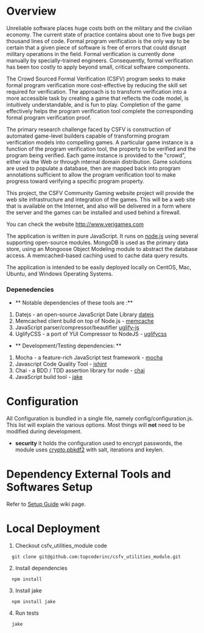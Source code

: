 # Overview

  Unreliable software places huge costs both on the military and the civilian economy. The current state of practice contains about one to five bugs per thousand lines of code. Formal program verification is the only way to be certain that a given piece of software is free of errors that could disrupt military operations in the field. Formal verification is currently done manually by specially-trained engineers. Consequently, formal verification has been too costly to apply beyond small, critical software components.

  The Crowd Sourced Formal Verification (CSFV) program seeks to make formal program verification more cost-effective by reducing the skill set required for verification. The approach is to transform verification into a more accessible task by creating a game that reflects the code model, is intuitively understandable, and is fun to play. Completion of the game effectively helps the program verification tool complete the corresponding formal program verification proof.

  The primary research challenge faced by CSFV is construction of automated game-level builders capable of transforming program verification models into compelling games. A particular game instance is a function of the program verification tool, the property to be verified and the program being verified. Each game instance is provided to the "crowd", either via the Web or through internal domain distribution. Game solutions are used to populate a database, then are mapped back into program annotations sufficient to allow the program verification tool to make progress toward verifying a specific program property.

  This project, the CSFV Community Gaming website project will provide the web site infrastructure and integration of the games. This will be a web site that is available on the Internet, and also will be delivered in a form where the server and the games can be installed and used behind a firewall.

  You can check the website http://www.verigames.com

  The application is written in pure JavaScript.  It runs on [node.js](http://nodejs.org/) using several supporting open-source modules.  MongoDB is used as the primary data store, using an Mongoose Object Modeling module to abstract the database access.  A memcached-based caching used to cache data query results.

  The application is intended to be easily deployed locally on CentOS, Mac, Ubuntu, and Windows Operating Systems.

### Depenedencies
 * ** Notable dependencies of these tools are :**
 1. Datejs - an open-source JavaScript Date Library [datejs](http://www.datejs.com/)
 2. Memcached client build on top of Node.js - [memcache](https://github.com/3rd-Eden/node-memcached)
 3. JavaScript parser/compressor/beautifier [uglify-js](https://github.com/mishoo/UglifyJS)
 4. UglifyCSS - a port of YUI Compressor to NodeJS - [uglifycss](https://github.com/fmarcia/UglifyCSS)
 
 * ** Development/Testing dependencies: **
 1. Mocha - a feature-rich JavaScript test framework - [mocha](http://visionmedia.github.io/mocha/)
 2. Javascript Code Quality Tool - [jshint](http://www.jshint.com/)
 3. Chai - a BDD / TDD assertion library for node - [chai](http://chaijs.com/)
 4. JavaScript build tool - [jake](https://github.com/mde/jake)

# Configuration
All Configuration is bundled in a single file, namely config/configuration.js. This list will explain the various options. Most things will __not__ need to be modified during development.

 * **security** it holds the configuration used to encrypt passwords, the module uses [crypto.pbkdf2](http://nodejs.org/api/crypto.html#crypto_crypto_pbkdf2_password_salt_iterations_keylen_callback) with salt, iterations and keylen.

# Dependency External Tools and Softwares Setup

 Refer to [Setup Guide](https://github.com/topcoderinc/csfv_frontend_module/wiki/Setup-Guide) wiki page.

# Local Deployment

1. Checkout csfv_utilities_module code
```
  git clone git@github.com:topcoderinc/csfv_utilities_module.git
```
2. Install dependencies
```
  npm install
```

3. Install jake
```
  npm install jake
```

4. Run tests
```
  jake
```


